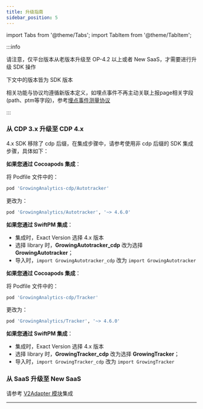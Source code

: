 ```yaml
---
title: 升级指南
sidebar_position: 5
---
```


import Tabs from '@theme/Tabs';
import TabItem from '@theme/TabItem';



:::info

请注意，仅平台版本从老版本升级至 OP-4.2 以上或者 New SaaS，才需要进行升级 SDK 操作

下文中的版本皆为 SDK 版本

相关功能与协议均遵循新版本定义，如埋点事件不再主动关联上报page相关字段(path、ptm等字段)，参考[埋点事件测量协议](/knowledge/measurement#埋点事件custom)

:::

### 从 CDP 3.x 升级至 CDP 4.x

4.x SDK 移除了 cdp 后缀，在集成步骤中，请参考使用非 cdp 后缀的 SDK 集成步骤，具体如下：

<Tabs>
<TabItem value="无埋点集成" label="无埋点集成" default>

**如果您通过 Cocoapods 集成**：

将 Podfile 文件中的：
```ruby
pod 'GrowingAnalytics-cdp/Autotracker'
```

更改为：
```ruby
pod 'GrowingAnalytics/Autotracker', '~> 4.6.0'
```

**如果您通过 SwiftPM 集成**：

* 集成时，Exact Version 选择 4.x 版本
* 选择 library 时，**GrowingAutotracker_cdp** 改为选择 **GrowingAutotracker**；
* 导入时，`import GrowingAutotracker_cdp` 改为 `import GrowingAutotracker`


</TabItem><TabItem value="埋点集成" label="埋点集成">

**如果您通过 Cocoapods 集成**：

将 Podfile 文件中的：
```ruby
pod 'GrowingAnalytics-cdp/Tracker'
```

更改为：
```ruby
pod 'GrowingAnalytics/Tracker', '~> 4.6.0'
```

**如果您通过 SwiftPM 集成**：

* 集成时，Exact Version 选择 4.x 版本
* 选择 library 时，**GrowingTracker_cdp** 改为选择 **GrowingTracker**；
* 导入时，`import GrowingTracker_cdp` 改为 `import GrowingTracker`


</TabItem>
</Tabs>

### 从 SaaS 升级至 New SaaS

请参考 [V2Adapter 模块](/docs/ios/modules/V2Adapter%20Module)集成



----

